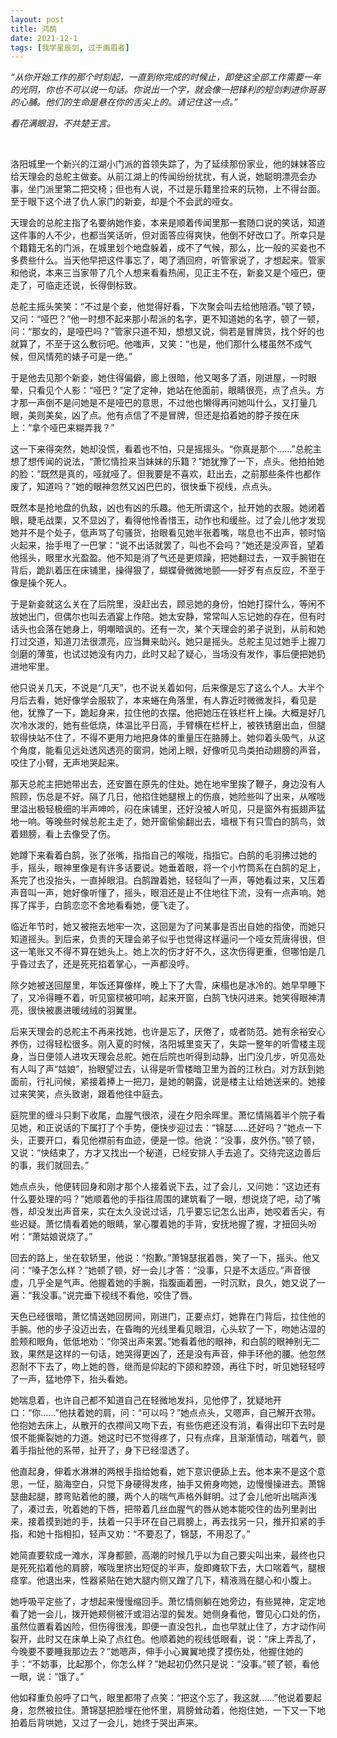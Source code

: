 ```yaml
---
layout: post
title: 鸿鹄
date: 2021-12-1
tags: [我学星辰剑, 过于画眉者]
---
```


*“从你开始工作的那个时刻起，一直到你完成的时候止，即使这全部工作需要一年的光阴，你也不可以说一句话。你说出一个字，就会像一把锋利的短剑刺进你哥哥的心脯。他们的生命是悬在你的舌尖上的。请记住这一点。”*

*看花满眼泪，不共楚王言。*

<br>

洛阳城里一个新兴的江湖小门派的首领失踪了，为了延续那份家业，他的妹妹答应给天理会的总舵主做妾。从前江湖上的传闻纷纷扰扰，有人说，她聪明漂亮会办事，坐门派里第二把交椅；但也有人说，不过是乐籍里捡来的玩物，上不得台面。至于眼下这个进了仇人家门的新妾，却是个不会武的哑女。

天理会的总舵主指了名要纳她作妾，本来是顺着传闻里那一套随口说的笑话，知道这件事的人不少，也都当笑话听，但对面答应得爽快，他倒不好改口了。所幸只是个籍籍无名的门派，在城里划个地盘躲着，成不了气候，那么，比一般的买妾也不多费些什么。当天他早把这件事忘了，喝了酒回府，听管家说了，才想起来。管家和他说，本来三当家带了几个人想来看看热闹，见正主不在，新妾又是个哑巴，便走了，可临走还说，长得倒标致。

总舵主摇头笑笑：“不过是个妾，他觉得好看，下次聚会叫去给他陪酒。”顿了顿，又问：“哑巴？”他一时想不起来那小帮派的名字，更不知道她的名字，顿了一顿，问：“那女的，是哑巴吗？”管家只道不知，想想又说，倘若是冒牌货，找个好的也就算了，不至于这么敷衍吧。他嗤声，又笑：“也是，他们那什么楼虽然不成气候，但风情苑的婊子可是一绝。”

于是他去见那个新妾，她住得偏僻，廊上很暗，他又喝多了酒，刚进屋，一时眼晕，只看见个人影：“哑巴？”定了定神，她站在他面前，眼睛很亮，点了点头。方才那一声倒不是问她是不是哑巴的意思，不过他也懒得再问她叫什么，又打量几眼，美则美矣，凶了点。他有点信了不是冒牌，但还是掐着她的脖子按在床上：“拿个哑巴来糊弄我？”

这一下来得突然，她却没慌，看着也不怕，只是摇摇头。“你真是那个……”总舵主想了想传闻的说法，“萧忆情捡来当妹妹的乐籍？”她犹豫了一下，点头。他拍拍她的脸：“既然是真的，哑就哑了。但我要是不喜欢，赶出去，之前那些条件也都作废了，知道吗？”她的眼神忽然又凶巴巴的，很快垂下视线，点点头。

既然本是抢地盘的仇敌，凶也有凶的乐趣。他无所谓这个，扯开她的衣服。她闭着眼，睫毛战栗，又不显凶了，看得他怜香惜玉，动作也和缓些。过了会儿他才发现她并不是个处子，低声骂了句骚货，抬眼看见她半张着嘴，喘息也不出声，顿时恼火起来，抬手甩了一巴掌：“说不出话就罢了，叫也不会吗？”她还是没声音，望着他摇头，眼里水光盈盈。他不知是消了气还是更烦躁，把她翻过去，一双手腕钳在背后，跪趴着压在床铺里，操得狠了，蝴蝶骨微微地颤——好歹有点反应，不至于像是操个死人。

于是新妾就这么关在了后院里，没赶出去，顾忌她的身份，怕她打探什么，等闲不放她出门，但偶尔也叫去酒宴上作陪。她太安静，常常叫人忘记她的存在，但有时话头也会落在她身上，明嘲暗讽的。还有一次，某个天理会的弟子说到，从前和她打过交道，知道刀法很漂亮，应当舞来助兴。她只是摇头。总舵主见过她手上握刀剑磨的薄茧，也试过她没有内力，此时又起了疑心，当场没有发作，事后便把她扔进地牢里。

他只说关几天，不说是“几天”，也不说关着如何，后来像是忘了这么个人。大半个月后去看，她好像学会服软了，本来蜷在角落里，有人靠近时微微发抖，看见是他，犹豫了一下，跪起身来，拉住他的衣摆。他把她压在铁栏杆上操。大概是好几次冷水泼的，她有些低烧，体温比平日高，手臂横在栏杆上，被铁锈磨出血，但腿软得快站不住了，不得不更用力地把身体的重量压在胳膊上。她仰着头吸气，从这个角度，能看见远处透风透亮的窗洞，她闭上眼，好像听见鸟类拍动翅膀的声音，咬住了小臂，无声地哭起来。

那天总舵主把她带出去，还安置在原先的住处。她在地牢里挨了鞭子，身边没有人照顾，伤总是不好。隔了几日，他掐住她腿根上的伤痕，她险些叫了出来，从喉咙里溢出极轻极细的半声呻吟，闷在床铺里，还好没被人听见，只是窗外有振翅声猛地一响。等晚些时候总舵主走了，她开窗偷偷翻出去，墙根下有只雪白的鹄鸟，敛着翅膀，看上去像受了伤。

她蹲下来看着白鹄，张了张嘴，指指自己的喉咙，指指它。白鹄的毛羽拂过她的手，摇头，眼神里像是有许多话要说。她垂着眼，将一个小竹筒系在白鹄的足上，系完了也没抬头，一直掉眼泪。白鹄蹭着她，轻轻叫了一声，等她看过来，又压着声音叫一声，她好像听懂了，摇头，眼泪还是止不住地往下流，没有一点声响。她挥了挥手，白鹄恋恋不舍地看看她，便飞走了。

临近年节时，她又被拖去地牢一次，这回是为了问某事是否出自她的指使，而她只知道摇头。到后来，负责的天理会弟子似乎也觉得这样逼问一个哑女荒唐得很，但这一笔账又不得不算在她头上。她上次的伤才好不久，这次伤得更重，但哪怕是几乎昏过去了，还是死死掐着掌心，一声都没哼。

除夕她被送回屋里，年饭还算像样，晚上下了大雪，床榻也是冰冷的。她早早睡下了，又冷得睡不着，听见窗棂被叩响，起来开窗，白鹄飞快闪进来。她笑得眼神清亮，很快被裹进暖绒绒的羽翼里。

后来天理会的总舵主不再来找她，也许是忘了，厌倦了，或者防范。她有余裕安心养伤，过得轻松很多。刚入夏的时候，洛阳城里变天了，失踪一整年的听雪楼主现身，当日便领人进攻天理会总舵。她在后院也听得到动静，出门没几步，听见高处有人叫了声“姑娘”，抬眼望过去，认得是听雪楼暗卫里为首的江秋白。对方跃到她面前，行礼问候，紧接着捧上一把刀，是她的朝露，说是楼主让给她送来的。她接过来笑笑，点头致谢，跟着他往中庭去。

庭院里的缠斗只剩下收尾，血腥气很浓，浸在夕阳余晖里。萧忆情隔着半个院子看见她，和正说话的下属打了个手势，便快步迎过去：“锦瑟……还好吗？”她点一下头，正要开口，看见他襟前有血迹，便是一惊。他说：“没事，皮外伤。”顿了顿，又说：“快结束了，方才又找出一个秘道，已经安排人手去追了。交待完这边善后的事，我们就回去。”

她点点头，他便转回身和刚才那个人接着说下去，过了会儿，又问她：“这边还有什么要处理的吗？”她顺着他的手指往周围的建筑看了一眼，想说烧了吧，动了嘴唇，却没发出声音来，实在太久没说过话，几乎要忘记怎么出声，她咬着舌尖，有些迟疑。萧忆情看着她的眼睛，掌心覆着她的手背，安抚地握了握，才扭回头吩咐：“萧姑娘说烧了。”

回去的路上，坐在软轿里，他说：“抱歉。”萧锦瑟抿着唇，笑了一下，摇头。他又问：“嗓子怎么样？”她顿了顿，好一会儿才答：“没事，只是不太适应。”声音很虚，几乎全是气声。他握着她的手腕，指腹画着圈，一时沉默，良久，她又说了一遍：“我没事。”说完垂下视线不看他，咬住了唇。

天色已经很暗，萧忆情送她回房间，刚进门，正要点灯，她靠在门背后，拉住他的手腕。他的步子没迈出去，在昏晦的光线里看见眼泪，心头软了一下，吻她沾湿的脸颊和眼角，低低地劝：“你哭出声来罢。”她看着他的眼神，和白鹄的眼神别无二致，果然是这样的一句话，她哭得更凶了，还是没有声音，伸手环他的腰。他忽然忍耐不下去了，吻上她的唇，继而是仰起的下颌和脖颈，再往下时，听见她轻轻哼了一声，猛地停下，抬头看她。

她喘息着，也许自己都不知道自己在轻微地发抖，见他停了，犹疑地开口：“你……”他扶着她的肩，问：“可以吗？”她点点头，又嗯声，自己解开衣带。他抱她去床上，从散开的衣襟间又吻下去，有些伤疤还没有消，看得出印下去时是恨不能撕裂她的力道。她这时已不觉得疼了，只有点痒，且渐渐情动，喘着气，颤着手指扯他的系带，扯开了，身下已经湿透了。

他直起身，伸着水淋淋的两根手指给她看，她下意识便舔上去。他本来不是这个意思，一怔，脑海空白，只觉下身硬得发疼，抽手又俯身吻她，边慢慢操进去。萧锦瑟曲起腿，膝弯贴着他的腰，两个人的喘气声格外鲜明。过了会儿他听出喘声浅了，凑过去，吮着她的下唇，把带着几丝血腥气的唇从她本能咬住的齿列里剥出来，接着摸到她的手，扶着一只手环在自己肩膀上，再去找另一只，推开扣紧的手指，和她十指相扣，轻声又劝：“不要忍了，锦瑟，不用忍了。”

她简直要软成一滩水，浑身都颤，高潮的时候几乎以为自己要尖叫出来，最终也只是死死掐着他的肩膀，喉咙里挤出短促的半声，旋即瘫软下去，大口喘着气，腿根痉挛。他退出来，性器紧贴在她大腿内侧又蹭了几下，精液溅在腿心和小腹上。

她呼吸平定些了，才想起来慢慢缩回手。萧忆情侧躺在她旁边，有些晃神，定定地看了她一会儿，拨开她颊侧被汗或泪沾湿的鬓发。她侧身看他，瞥见心口处的伤，虽然位置看着凶险，但伤得很浅，即便一直没包扎，血也早就止住了，方才动作间裂开，此时又在床单上染了点红色。他顺着她的视线低眼看，说：“床上弄乱了，今晚要不要睡我那边去？”她嗯声，伸手小心翼翼地摸了摸伤处，他握住她的手：“不妨事，比起那个，你怎么样？”她起初仍然只是说：“没事。”顿了顿，看他一眼，说：“饿了。”

他如释重负般呼了口气，眼里都带了点笑：“把这个忘了，我这就……”他说着要起身，忽然被拉住。萧锦瑟把脸埋在他怀里，肩膀耸动着，他抱住她，一下又一下地拍着后背哄她，又过了一会儿，她终于哭出声来。

<br>
<br>
